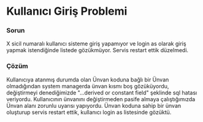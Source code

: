 # Kullanıcı Giriş Problemi

### Sorun

X sicil numaralı kullanıcı sisteme giriş yapamıyor ve login as olarak giriş yapmak istendiğinde listede gözükmüyor. Servis restart ettik düzelmedi.

### Çözüm

Kullanıcıya atanmış durumda olan Ünvan koduna bağlı bir Ünvan olmadığından system managerda ünvan kısmı boş gözüküyordu, değiştirmeyi denediğimizde "...derived or constant field" şeklinde sql hatası veriyordu. Kullanıcının ünvanını değiştirmeden pasife almaya çalıştığımızda Ünvan alanı zorunlu uyarısı yapıyordu. Ünvan koduna sahip bir ünvan oluşturup servis restart ettik, kullanıcı login as listesinde gözüktü.